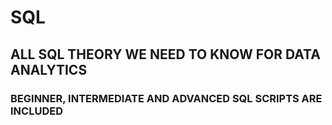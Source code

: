 # SQL
## ALL SQL THEORY WE NEED TO KNOW FOR DATA ANALYTICS
### BEGINNER, INTERMEDIATE AND ADVANCED SQL SCRIPTS ARE INCLUDED
